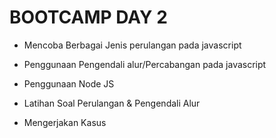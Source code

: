 # BOOTCAMP DAY 2


* Mencoba Berbagai Jenis perulangan pada javascript

* Penggunaan Pengendali alur/Percabangan pada javascript

* Penggunaan Node JS

* Latihan Soal Perulangan & Pengendali Alur

* Mengerjakan Kasus

